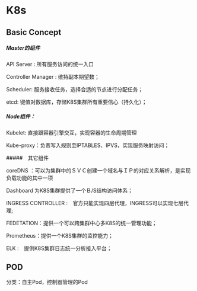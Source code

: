 # K8s

## Basic Concept

##### Master的组件

API Server : 所有服务访问的统一入口

Controller Manager : 维持副本期望数；

Scheduler:  服务接收任务，选择合适的节点进行分配任务；

etcd: 键值对数据库，存储K8S集群所有重要信心（持久化）；

##### Node组件：

Kubelet: 直接跟容器引擎交互，实现容器的生命周期管理

Kube-proxy：负责写入规则至IPTABLES、IPVS，实现服务映射访问；

#####　其它组件

coreDNS ：可以为集群中的ＳＶＣ创建一个域名与ＩＰ的对应关系解析，是实现负载功能的其中一项

Dashboard 为K8S集群提供了一个Ｂ/S结构访问体系；

INGRESS CONTROLLER :　官方只能实现四层代理，INGRESS可以实现七层代理;

FEDETATION：提供一个可以跨集群中心多K8S的统一管理功能；

Prometheus：提供一个K8S集群的监控能力；

ELK :　提供K8S集群日志统一分析接入平台；



## POD

分类：自主Pod，控制器管理的Pod